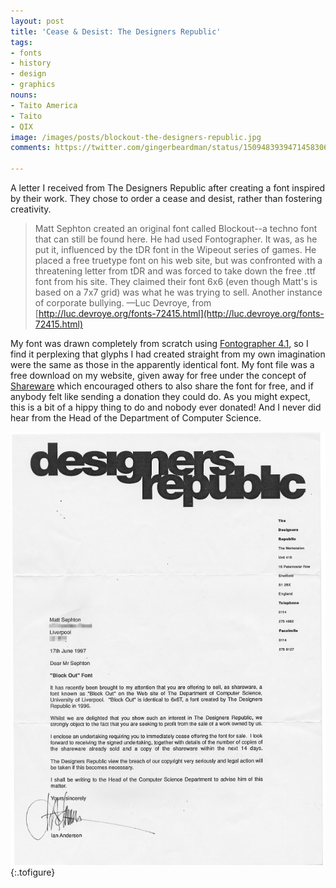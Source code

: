 ```yaml
---
layout: post
title: 'Cease & Desist: The Designers Republic'
tags:
- fonts
- history
- design
- graphics
nouns:
- Taito America
- Taito
- QIX
image: /images/posts/blockout-the-designers-republic.jpg
comments: https://twitter.com/gingerbeardman/status/1509483939471458306

---
```


A letter I received from The Designers Republic after creating a font inspired by their work. They chose to order a cease and desist, rather than fostering creativity.

> Matt Sephton created an original font called Blockout--a techno font that can still be found here. He had used Fontographer. It was, as he put it, influenced by the tDR font in the Wipeout series of games. He placed a free truetype font on his web site, but was confronted with a threatening letter from tDR and was forced to take down the free .ttf font from his site. They claimed their font 6x6 (even though Matt's is based on a 7x7 grid) was what he was trying to sell. Another instance of corporate bullying. —Luc Devroye, from [http://luc.devroye.org/fonts-72415.html](http://luc.devroye.org/fonts-72415.html)

My font was drawn completely from scratch using [Fontographer 4.1](https://macromedia.fandom.com/wiki/Macromedia_Fontographer), so I find it perplexing that glyphs I had created straight from my own imagination were the same as those in the apparently identical font. My font file was a free download on my website, given away for free under the concept of [Shareware](https://en.wikipedia.org/wiki/Shareware) which encouraged others to also share the font for free, and if anybody felt like sending a donation they could do. As you might expect, this is a bit of a hippy thing to do and nobody ever donated! And I never did hear from the Head of the Department of Computer Science.

![](/images/posts/blockout-the-designers-republic.jpg "Cease & Desist <!-- Ian Anderson, Corporate Bully -->")
{:.tofigure}

